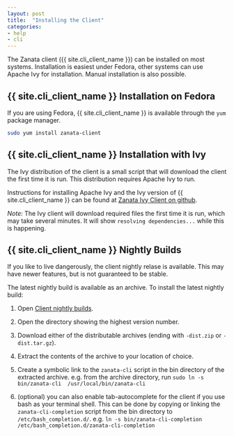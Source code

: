 ```yaml
---
layout: post
title:  "Installing the Client"
categories:
- help
- cli
---
```


The Zanata client ({{ site.cli_client_name }}) can be installed on most systems. Installation is easiest under Fedora, other systems can use Apache Ivy for installation. Manual installation is also possible.

## {{ site.cli_client_name }} Installation on Fedora

If you are using Fedora, {{ site.cli_client_name }} is available through the `yum` package manager.

```bash
sudo yum install zanata-client
```

## {{ site.cli_client_name }} Installation with Ivy

The Ivy distribution of the client is a small script that will download the client the first time it is run. This distribution requires Apache Ivy to run.

Instructions for installing Apache Ivy and the Ivy version of {{ site.cli_client_name }} can be found at [Zanata Ivy Client on github](https://github.com/zanata/zanata-client-ivy).

*Note:* The Ivy client will download required files the first time it is run, which may take several minutes. It will show `resolving dependencies...` while this is happening.

## {{ site.cli_client_name }} Nightly Builds

If you like to live dangerously, the client nightly relase is available. This may have newer features, but is not guaranteed to be stable.

The latest nightly build is available as an archive. To install the latest nightly build:

 1. Open [Client nightly builds](http://repository-zanata.forge.cloudbees.com/snapshot/org/zanata/zanata-cli/).
 1. Open the directory showing the highest version number.
 1. Download either of the distributable archives (ending with `-dist.zip` or `-dist.tar.gz`).
 1. Extract the contents of the archive to your location of choice.
 1. Create a symbolic link to the `zanata-cli` script in the bin directory of the extracted archive. e.g. from the archive directory, run `sudo ln -s bin/zanata-cli  /usr/local/bin/zanata-cli`

 1. (optional) you can also enable tab-autocomplete for the client if you use bash as your terminal shell. This can be done by copying or linking the `zanata-cli-completion` script from the bin directory to `/etc/bash_completion.d/`. e.g. `ln -s bin/zanata-cli-completion /etc/bash_completion.d/zanata-cli-completion`
